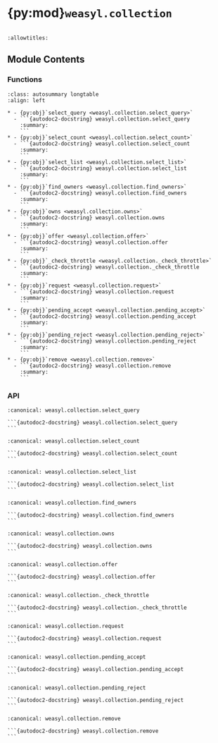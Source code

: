 # {py:mod}`weasyl.collection`

```{py:module} weasyl.collection
```

```{autodoc2-docstring} weasyl.collection
:allowtitles:
```

## Module Contents

### Functions

````{list-table}
:class: autosummary longtable
:align: left

* - {py:obj}`select_query <weasyl.collection.select_query>`
  - ```{autodoc2-docstring} weasyl.collection.select_query
    :summary:
    ```
* - {py:obj}`select_count <weasyl.collection.select_count>`
  - ```{autodoc2-docstring} weasyl.collection.select_count
    :summary:
    ```
* - {py:obj}`select_list <weasyl.collection.select_list>`
  - ```{autodoc2-docstring} weasyl.collection.select_list
    :summary:
    ```
* - {py:obj}`find_owners <weasyl.collection.find_owners>`
  - ```{autodoc2-docstring} weasyl.collection.find_owners
    :summary:
    ```
* - {py:obj}`owns <weasyl.collection.owns>`
  - ```{autodoc2-docstring} weasyl.collection.owns
    :summary:
    ```
* - {py:obj}`offer <weasyl.collection.offer>`
  - ```{autodoc2-docstring} weasyl.collection.offer
    :summary:
    ```
* - {py:obj}`_check_throttle <weasyl.collection._check_throttle>`
  - ```{autodoc2-docstring} weasyl.collection._check_throttle
    :summary:
    ```
* - {py:obj}`request <weasyl.collection.request>`
  - ```{autodoc2-docstring} weasyl.collection.request
    :summary:
    ```
* - {py:obj}`pending_accept <weasyl.collection.pending_accept>`
  - ```{autodoc2-docstring} weasyl.collection.pending_accept
    :summary:
    ```
* - {py:obj}`pending_reject <weasyl.collection.pending_reject>`
  - ```{autodoc2-docstring} weasyl.collection.pending_reject
    :summary:
    ```
* - {py:obj}`remove <weasyl.collection.remove>`
  - ```{autodoc2-docstring} weasyl.collection.remove
    :summary:
    ```
````

### API

````{py:function} select_query(userid, *, rating, otherid, pending=False, backid=None, nextid=None)
:canonical: weasyl.collection.select_query

```{autodoc2-docstring} weasyl.collection.select_query
```
````

````{py:function} select_count(userid, rating, *, otherid, pending=False, backid=None, nextid=None)
:canonical: weasyl.collection.select_count

```{autodoc2-docstring} weasyl.collection.select_count
```
````

````{py:function} select_list(userid, rating, limit, *, otherid, pending=False, backid=None, nextid=None)
:canonical: weasyl.collection.select_list

```{autodoc2-docstring} weasyl.collection.select_list
```
````

````{py:function} find_owners(submitid)
:canonical: weasyl.collection.find_owners

```{autodoc2-docstring} weasyl.collection.find_owners
```
````

````{py:function} owns(userid, submitid)
:canonical: weasyl.collection.owns

```{autodoc2-docstring} weasyl.collection.owns
```
````

````{py:function} offer(userid, submitid, otherid)
:canonical: weasyl.collection.offer

```{autodoc2-docstring} weasyl.collection.offer
```
````

````{py:function} _check_throttle(userid, otherid)
:canonical: weasyl.collection._check_throttle

```{autodoc2-docstring} weasyl.collection._check_throttle
```
````

````{py:function} request(userid, submitid, otherid)
:canonical: weasyl.collection.request

```{autodoc2-docstring} weasyl.collection.request
```
````

````{py:function} pending_accept(userid, submissions)
:canonical: weasyl.collection.pending_accept

```{autodoc2-docstring} weasyl.collection.pending_accept
```
````

````{py:function} pending_reject(userid, submissions)
:canonical: weasyl.collection.pending_reject

```{autodoc2-docstring} weasyl.collection.pending_reject
```
````

````{py:function} remove(userid, submissions)
:canonical: weasyl.collection.remove

```{autodoc2-docstring} weasyl.collection.remove
```
````
